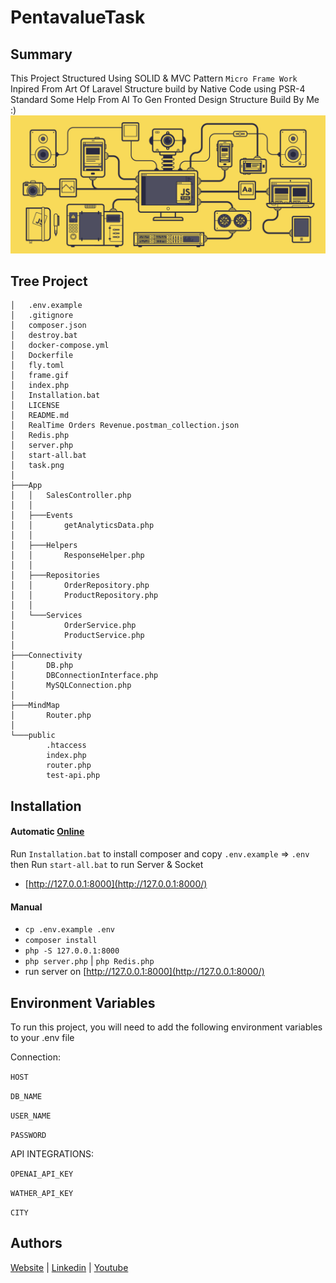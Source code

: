 # PentavalueTask
## Summary
This Project Structured Using SOLID & MVC Pattern
``Micro Frame Work`` Inpired From Art Of Laravel Structure build by Native Code using PSR-4 Standard Some Help From AI To Gen Fronted Design Structure Build By Me :)
![](frame.gif)


## Tree Project
```
│   .env.example
│   .gitignore
│   composer.json
│   destroy.bat
│   docker-compose.yml
│   Dockerfile
│   fly.toml
│   frame.gif
│   index.php
│   Installation.bat
│   LICENSE
│   README.md
│   RealTime Orders Revenue.postman_collection.json
│   Redis.php
│   server.php
│   start-all.bat
│   task.png
│
├───App
│   │   SalesController.php
│   │
│   ├───Events
│   │       getAnalyticsData.php
│   │
│   ├───Helpers
│   │       ResponseHelper.php
│   │
│   ├───Repositories
│   │       OrderRepository.php
│   │       ProductRepository.php
│   │
│   └───Services
│           OrderService.php
│           ProductService.php
│
├───Connectivity
│       DB.php
│       DBConnectionInterface.php
│       MySQLConnection.php
│
├───MindMap
│       Router.php
│
└───public
        .htaccess
        index.php
        router.php
        test-api.php
```



## Installation
#### Automatic [Online](https://pentavaluetask-production.up.railway.app/index.php)
Run `Installation.bat` to install composer and copy `.env.example` => `.env`  then Run `start-all.bat` to run Server & Socket
- [http://127.0.0.1:8000](http://127.0.0.1:8000/)

#### Manual
- `cp .env.example .env`
- `composer install`
- `php -S 127.0.0.1:8000`
- `php server.php` | `php Redis.php`
- run server on [http://127.0.0.1:8000](http://127.0.0.1:8000/)
## Environment Variables

To run this project, you will need to add the following environment variables to your .env file

Connection:

`HOST`

`DB_NAME`

`USER_NAME`

`PASSWORD`

API INTEGRATIONS:

`OPENAI_API_KEY`

`WATHER_API_KEY`

`CITY`


## Authors

[Website](https://www.coder79.me/)
| [Linkedin](https://www.linkedin.com/in/devahmedsaeed/)
| [Youtube](https://www.youtube.com/AhmedSaeedcoder79/)

